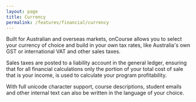 ```yaml
---
layout: page
title: Currency
permalink: /features/financial/currency
---
```


Built for Australian and overseas markets, onCourse allows you to select your currency of choice and build in your own tax rates, like Australia's own GST or international VAT and other sales taxes.

Sales taxes are posted to a liability account in the general ledger, ensuring that for all financial calculations only the portion of your total cost of sale that is your income, is used to calculate your program profitability. 

With full unicode character support, course descriptions, student emails and other internal text can also be written in the language of your choice.

